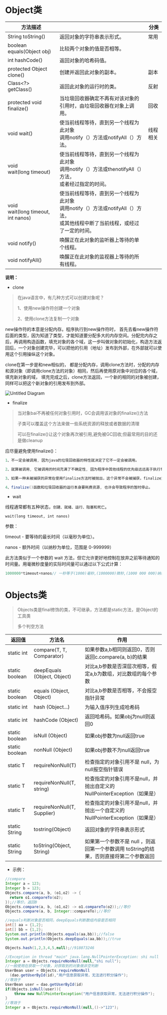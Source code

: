 #  Object类

| 方法描述                                 |                                                              | 分类     |
| ---------------------------------------- | ------------------------------------------------------------ | -------- |
| String toString()                        | 返回对象的字符串表示形式。                                   | 常用     |
| boolean <br />equals(Object obj)         | 比较两个对象的值是否相等。                                   |          |
| int hashCode()                           | 返回对象的哈希码值。                                         |          |
| protected Object clone()                 | 创建并返回此对象的副本。                                     | 副本     |
| Class<?> getClass()                      | 返回此对象的运行时的类。                                     | 反射     |
| protected void finalize()                | 当垃圾回收器确定不再有对该对象的引用时，由垃圾回收器在对象上调用。 | 回收     |
| void wait()                              | 使当前线程等待，直到另一个线程为此对象<br />调用notify（）方法或notifyAll（）方法。 | 线程相关 |
| void <br />wait(long timeout)            | 使当前线程等待，直到另一个线程为此对象<br />调用notify（）方法或thenotifyAll（）方法，<br />或者经过指定的时间。 |          |
| void <br />wait(long timeout, int nanos) | 使当前线程等待，直到另一个线程为此对象<br />调用notify（）方法或notifyAll（）方法，<br />或其他线程中断了当前线程，或经过了一定的时间。 |          |
| void notify()                            | 唤醒正在此对象的监听器上等待的单个线程。                     |          |
| void notifyAll()                         | 唤醒正在此对象的监视器上等待的所有线程。                     |          |

**说明：**

- clone

> 在java语言中，有几种方式可以创建对象呢？
>
> 1、使用new操作符创建一个对象
>
> 2、使用clone方法复制一个对象

new操作符的本意是分配内存。程序执行到new操作符时， 首先去看new操作符后面的类型，因为知道了类型，才能知道要分配多大的内存空间。分配完内存之后，再调用构造函数，填充对象的各个域，这一步叫做对象的初始化，构造方法返回后，一个对象创建完毕，可以把他的引用（地址）发布到外部，在外部就可以使用这个引用操纵这个对象。

clone在第一步是和new相似的， 都是分配内存，调用clone方法时，分配的内存和源对象（即调用clone方法的对象）相同，然后再使用原对象中对应的各个域，填充新对象的域， 填充完成之后，clone方法返回，一个新的相同的对象被创建，同样可以把这个新对象的引用发布到外部。

![Untitled Diagram](https://tva1.sinaimg.cn/large/007S8ZIlly1gj7hgzggz4j30sk095dh2.jpg)

- finalize

> 当对象bai不再被任何对象引用时，GC会调用该对象的finalize()方法
>
> 子类可以覆盖这个方法来做一些系统资源的释放或者数据的清理
>
> 可以在finalize()让这个对象再次被引用,避免被GC回收;但最常用的目的还是做cleanup

应尽量避免使用finalize()：

```java
1、不一定会被调用, 因为java的垃圾回收器的特性就决定了它不一定会被调用。

2、就算被调用, 它被调用的时间充满了不确定性, 因为程序中其他线程的优先级远远高于执行finalize（）函数线程的优先级。也许等到finalize()被调用, 数据库的连接池或者文件句柄早就耗尽了。

3、如果一种未被捕获的异常在使用finalize方法时被抛出，这个异常不会被捕获，finalize方法的终结过程也会终止，造成对象出于破坏的状态。被破坏的对象又很可能导致部分资源无法被回收, 造成浪费。

4、finalize()函数和垃圾回收器的运行本身要耗费资源, 也许会导致程序的暂时停止。
```

- wait

线程通常都有五种状态，`创建、就绪、运行、阻塞和死亡`。

`wait(long timeout, int nanos)`

参数：

timeout - 要等待的最长时间（以毫秒为单位）。

nanos - 额外时间（以纳秒为单位，范围是 0-999999）

此方法类似于一个参数的 wait 方法，但它允许更好地控制在放弃之前等待通知的时间量。用毫微秒度量的实际时间量可以通过以下公式计算：

```java
1000000*timeout+nanos// 一秒等于(1000)毫秒,(1000000)微秒,(1000 000 000)纳秒
```

# Objects类

> Objects类是final修饰的类，不可继承，方法都是static方法，是Object的工具类
>
> 多个判空方法

| **返回值**     | **方法名**                  | **作用**                                                     |
| -------------- | --------------------------- | ------------------------------------------------------------ |
| static int     | compare(T, T, Comparator)   | 如果参数a,b相同则返回0，否则返回c.compare(a, b)的结果        |
| static boolean | deepEquals (Object, Object) | 对比a,b参数是否深层次相等，假定a,b为数组，对比数组的每个参数 |
| static boolean | equals (Object, Object)     | 对比a,b参数是否相等，不会报空指针异常                        |
| static int     | hash (Object...)            | 为输入值序列生成哈希码                                       |
| static int     | hashCode (Object)           | 返回哈希码。如果obj为null则返回0                             |
| static boolean | isNull (Object)             | 如果obj参数为null返回true                                    |
| static boolean | nonNull (Object)            | 如果obj参数不为null返回true                                  |
| static T       | requireNonNull(T)           | 检查指定的对象引用不是 null，为null报空指针错误              |
| static T       | requireNonNull(T, string)   | 检查指定的对象引用不是null，并抛出自定义的NullPointerException（如果是） |
| static T       | requireNonNull(T, Supplier) | 检查指定的对象引用不是null，并抛出一个自定义的NullPointerException（如果是） |
| static String  | tostring(Object)            | 返回对象的字符串表示形式                                     |
| static String  | toString(Object, String)    | 如果第一个参数不是 null ，则返回第一个参数调用 toString的结果，否则直接将第二个参数返回 |

- 示例：

```java
//compare
Integer a = 123;
Integer b = 123;
Objects.compare(a, b, (o1,o2) -> {
  return o1.compareTo(o2);
});//等价，返回0
Objects.compare(a, b, (o1,o2) -> o1.compareTo(o2));//等价
Objects.compare(a, b, Integer::compareTo);//等价

//equals判断对象是否相同，deepEquals判断数组内容是否相同
int[] aa = {1,2};
int[] bb = {1,2};
System.out.println(Objects.equals(aa,bb));//false
System.out.println(Objects.deepEquals(aa,bb));//true

Objects.hash(1,2,3,4,5,null);//918073246

//Exception in thread "main" java.lang.NullPointerException: shi null
Integer a = Objects.requireNonNull(null,"shi null");
//一般使用在获取一个对象，对获取到的对象做非空判断
UserBean user = Objects.requireNonNull
  (dao.getUserById(id),"用户信息获取异常，无法进行积分操作");
//等效于
UserBean user = dao.getUserById(id)
if(Objects.isNull(user)){
    throw new NullPointerException("用户信息获取异常，无法进行积分操作");
}
//等效于
Integer a = Objects.requireNonNull(null,()->"123");
```

